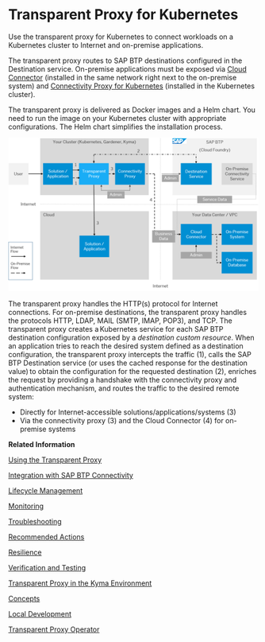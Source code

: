 <!-- loioacc64ada71e34f98867f16fbcc471b5e -->

# Transparent Proxy for Kubernetes

Use the transparent proxy for Kubernetes to connect workloads on a Kubernetes cluster to Internet and on-premise applications.

The transparent proxy routes to SAP BTP destinations configured in the Destination service. On-premise applications must be exposed via [Cloud Connector](cloud-connector-e6c7616.md) \(installed in the same network right next to the on-premise system\) and [Connectivity Proxy for Kubernetes](connectivity-proxy-for-kubernetes-e661713.md) \(installed in the Kubernetes cluster\).

The transparent proxy is delivered as Docker images and a Helm chart. You need to run the image on your Kubernetes cluster with appropriate configurations. The Helm chart simplifies the installation process.

![](images/CS_Transparent_Proxy_Arch_PPT_d4060b6.png)

The transparent proxy handles the HTTP\(s\) protocol for Internet connections. For on-premise destinations, the transparent proxy handles the protocols HTTP, LDAP, MAIL \(SMTP, IMAP, POP3\), and TCP. The transparent proxy creates a Kubernetes service for each SAP BTP destination configuration exposed by a *destination custom resource*. When an application tries to reach the desired system defined as a destination configuration, the transparent proxy intercepts the traffic \(1\), calls the SAP BTP Destination service \(or uses the cached response for the destination value\) to obtain the configuration for the requested destination \(2\), enriches the request by providing a handshake with the connectivity proxy and authentication mechanism, and routes the traffic to the desired remote system:

-   Directly for Internet-accessible solutions/applications/systems \(3\)
-   Via the connectivity proxy \(3\) and the Cloud Connector \(4\) for on-premise systems

**Related Information**  


[Using the Transparent Proxy](using-the-transparent-proxy-c5257cf.md "Use the transparent proxy for Kubernetes in different SAP BTP communication scenarios.")

[Integration with SAP BTP Connectivity](integration-with-sap-btp-connectivity-aa9fc26.md "Integrate the transparent proxy with other SAP BTP Connectivity services.")

[Lifecycle Management](lifecycle-management-1c18e0c.md "Find informationn on installation, configuration, and sizing of the transparent proxy for Kubernetes.")

[Monitoring](monitoring-ba6f417.md "Check the availability, status, and destination custom resources of the transparent proxy for Kubernetes.")

[Troubleshooting](troubleshooting-fce292a.md "Find troubleshooting information for the transparent proxy for Kubernetes.")

[Recommended Actions](recommended-actions-20b1a62.md "To resolve issues with the transparent proxy for Kubernetes, follow the recommendations below.")

[Resilience](resilience-43b90bc.md "Improve resilience of the transparent proxy for Kubernetes.")

[Verification and Testing](verification-and-testing-86dde3e.md "Check the transparent proxy for Kubernetes after installation.")

[Transparent Proxy in the Kyma Environment](transparent-proxy-in-the-kyma-environment-1700cfe.md "Use the transparent proxy in the Kyma environment.")

[Concepts](concepts-3f9e8f1.md "Find information on basic concepts of the transparent proxy for Kubernetes.")

[Local Development](local-development-bcbcd9f.md "Find a local development guide for the transparent proxy for Kubernetes.")

[Transparent Proxy Operator](transparent-proxy-operator-2d826aa.md "Use the transparent proxy operator for the transparent proxy for Kubernetes.")

